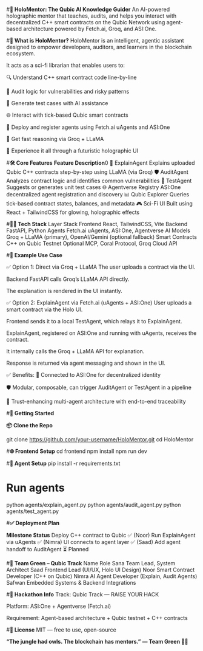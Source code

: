 #**🧠 HoloMentor: The Qubic AI Knowledge Guider**
An AI-powered holographic mentor that teaches, audits, and helps you interact with decentralized C++ smart contracts on the Qubic Network using agent-based architecture powered by Fetch.ai, Groq, and ASI:One.

#**🌟 What is HoloMentor?**
HoloMentor is an intelligent, agentic assistant designed to empower developers, auditors, and learners in the blockchain ecosystem.

It acts as a sci-fi librarian that enables users to:

🔍 Understand C++ smart contract code line-by-line

🔐 Audit logic for vulnerabilities and risky patterns

🧪 Generate test cases with AI assistance

🌐 Interact with tick-based Qubic smart contracts

🤖 Deploy and register agents using Fetch.ai uAgents and ASI:One

🧬 Get fast reasoning via Groq + LLaMA

🪩 Experience it all through a futuristic holographic UI

#**🛠️ Core Features**
**Feature	Description**0
🧠 ExplainAgent	Explains uploaded Qubic C++ contracts step-by-step using LLaMA (via Groq)
🛡️ AuditAgent	Analyzes contract logic and identifies common vulnerabilities
🧪 TestAgent	Suggests or generates unit test cases
🌐 Agentverse Registry	ASI:One decentralized agent registration and discovery
📊 Qubic Explorer	Queries tick-based contract states, balances, and metadata
🎮 Sci-Fi UI	Built using React + TailwindCSS for glowing, holographic effects

#**👨‍💻 Tech Stack**
Layer	Stack
Frontend	React, TailwindCSS, Vite
Backend	FastAPI, Python
Agents	Fetch.ai uAgents, ASI:One, Agentverse
AI Models	Groq + LLaMA (primary), OpenAI/Gemini (optional fallback)
Smart Contracts	C++ on Qubic Testnet
Optional	MCP, Coral Protocol, Groq Cloud API

#**🧠 Example Use Case**

✅ Option 1: Direct via Groq + LLaMA
The user uploads a contract via the UI.

Backend FastAPI calls Groq’s LLaMA API directly.

The explanation is rendered in the UI instantly.

✅ Option 2: ExplainAgent via Fetch.ai (uAgents + ASI:One)
User uploads a smart contract via the Holo UI.

Frontend sends it to a local TestAgent, which relays it to ExplainAgent.

ExplainAgent, registered on ASI:One and running with uAgents, receives the contract.

It internally calls the Groq + LLaMA API for explanation.

Response is returned via agent messaging and shown in the UI.

✅ Benefits:
🔗 Connected to ASI:One for decentralized identity

🛡️ Modular, composable, can trigger AuditAgent or TestAgent in a pipeline

🤖 Trust-enhancing multi-agent architecture with end-to-end traceability

#**🚀 Getting Started**

**📦 Clone the Repo**

git clone https://github.com/your-username/HoloMentor.git
cd HoloMentor

#**🌐 Frontend Setup**
cd frontend
npm install
npm run dev

#**🧠 Agent Setup**
pip install -r requirements.txt

# Run agents
python agents/explain_agent.py
python agents/audit_agent.py
python agents/test_agent.py

#**✅ Deployment Plan**

**Milestone	Status**
Deploy C++ contract to Qubic	✅ (Noor)
Run ExplainAgent via uAgents	✅ (Nimra)
UI connects to agent layer	✅ (Saad)
Add agent handoff to AuditAgent	⏳ Planned

#**👥 Team Green – Qubic Track**
Name	Role
Sana 	Team Lead, System Architect
Saad	Frontend Lead (UI/UX, Holo UI Design)
Noor	Smart Contract Developer (C++ on Qubic)
Nimra	AI Agent Developer (Explain, Audit Agents)
Safwan	Embedded Systems & Backend Integrations

#**🏁 Hackathon Info**
Track: Qubic Track — RAISE YOUR HACK

Platform: ASI:One + Agentverse (Fetch.ai)

Requirement: Agent-based architecture + Qubic testnet + C++ contracts

#**📄 License**
MIT — free to use, open-source

**“The jungle had owls. The blockchain has mentors.”**
**— Team Green 🦉🌐**